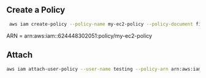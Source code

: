 ## Create a Policy
```sh
 aws iam create-policy --policy-name my-ec2-policy --policy-document file://ec2-policy.json 
```

ARN = arn:aws:iam::624448302051:policy/my-ec2-policy

 ## Attach
 ```sh
aws iam attach-user-policy --user-name testing --policy-arn arn:aws:iam::624448302051:policy/my-ec2-policy 
 ```